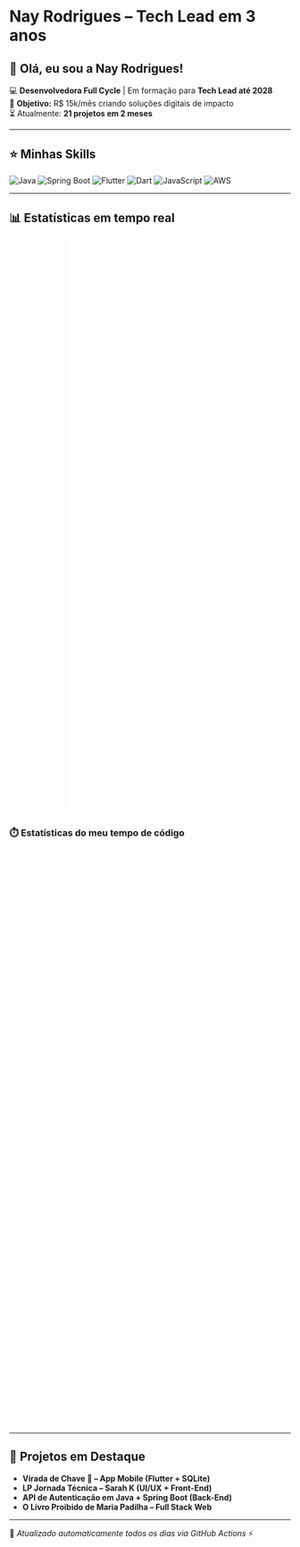 # Nay Rodrigues – Tech Lead em 3 anos  

## 👋 Olá, eu sou a Nay Rodrigues!  

💻 **Desenvolvedora Full Cycle** | Em formação para **Tech Lead até 2028**  
🎯 **Objetivo:** R$ 15k/mês criando soluções digitais de impacto  
⏳ Atualmente: **21 projetos em 2 meses**  

---

## ⭐ Minhas Skills  

![Java](https://img.shields.io/badge/Java-ED8B00?style=for-the-badge&logo=java&logoColor=white)
![Spring Boot](https://img.shields.io/badge/SpringBoot-6DB33F?style=for-the-badge&logo=springboot&logoColor=white)
![Flutter](https://img.shields.io/badge/Flutter-02569B?style=for-the-badge&logo=flutter&logoColor=white)
![Dart](https://img.shields.io/badge/Dart-0175C2?style=for-the-badge&logo=dart&logoColor=white)
![JavaScript](https://img.shields.io/badge/JavaScript-F7DF1E?style=for-the-badge&logo=javascript&logoColor=black)
![AWS](https://img.shields.io/badge/AWS-232F3E?style=for-the-badge&logo=amazon-aws&logoColor=white)

---

## 📊 Estatísticas em tempo real  

<p align="center">
  <img src="https://raw.githubusercontent.com/nayjoplin/nayjoplin/main/github-metrics.svg" />
</p>

### ⏱️ Estatísticas do meu tempo de código
![Metrics](https://github.com/nayjoplin/nayjoplin/blob/main/github-metrics.svg)


---

## 🚀 Projetos em Destaque  

- **Virada de Chave 🔑 – App Mobile (Flutter + SQLite)**  
- **LP Jornada Técnica – Sarah K (UI/UX + Front-End)**  
- **API de Autenticação em Java + Spring Boot (Back-End)**  
- **O Livro Proibido de Maria Padilha – Full Stack Web**  

---

📌 *Atualizado automaticamente todos os dias via GitHub Actions* ⚡
